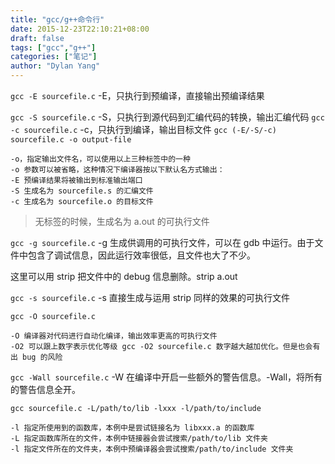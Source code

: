 ```yaml
---
title: "gcc/g++命令行"
date: 2015-12-23T22:10:21+08:00
draft: false
tags: ["gcc","g++"]
categories: ["笔记"]
author: "Dylan Yang"
---
```


`gcc -E sourcefile.c` -E，只执行到预编译，直接输出预编译结果

`gcc -S sourcefile.c` -S，只执行到源代码到汇编代码的转换，输出汇编代码
`gcc -c sourcefile.c` -c，只执行到编译，输出目标文件
`gcc (-E/-S/-c) sourcefile.c -o output-file` 

    -o，指定输出文件名，可以使用以上三种标签中的一种
    -o 参数可以被省略，这种情况下编译器按以下默认名方式输出：
    -E 预编译结果将被输出到标准输出端口
    -S 生成名为 sourcefile.s 的汇编文件
    -c 生成名为 sourcefile.o 的目标文件

> 无标签的时候，生成名为 a.out 的可执行文件

`gcc -g sourcefile.c` -g 生成供调用的可执行文件，可以在 gdb 中运行。由于文件中包含了调试信息，因此运行效率很低，且文件也大了不少。

这里可以用 strip 把文件中的 debug 信息删除。strip a.out

`gcc -s sourcefile.c` -s 直接生成与运用 strip 同样的效果的可执行文件

`gcc -O sourcefile.c`

    -O 编译器对代码进行自动化编译，输出效率更高的可执行文件
    -O2 可以跟上数字表示优化等级 gcc -O2 sourcefile.c 数字越大越加优化。但是也会有出 bug 的风险

`gcc -Wall sourcefile.c` -W 在编译中开启一些额外的警告信息。-Wall，将所有的警告信息全开。

`gcc sourcefile.c -L/path/to/lib -lxxx -l/path/to/include`

    -l 指定所使用到的函数库，本例中是尝试链接名为 libxxx.a 的函数库
    -L 指定函数库所在的文件，本例中链接器会尝试搜索/path/to/lib 文件夹
    -l 指定文件所在的文件夹，本例中预编译器会尝试搜索/path/to/include 文件夹